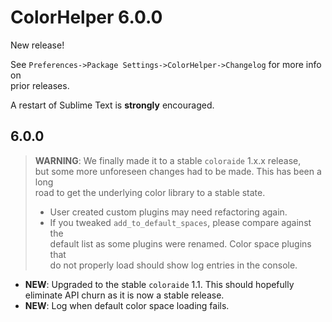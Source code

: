 # ColorHelper 6.0.0

New release!

See `Preferences->Package Settings->ColorHelper->Changelog` for more info on  
prior releases.

A restart of Sublime Text is **strongly** encouraged.

## 6.0.0

> **WARNING**: We finally made it to a stable `coloraide` 1.x.x release,  
> but some more unforeseen changes had to be made. This has been a long  
> road to get the underlying color library to a stable state.
>
> - User created custom plugins may need refactoring again.
> - If you tweaked `add_to_default_spaces`, please compare against the  
>   default list as some plugins were renamed. Color space plugins that  
>   do not properly load should show log entries in the console.

- **NEW**: Upgraded to the stable `coloraide` 1.1. This should hopefully  
  eliminate API churn as it is now a stable release.
- **NEW**: Log when default color space loading fails.
